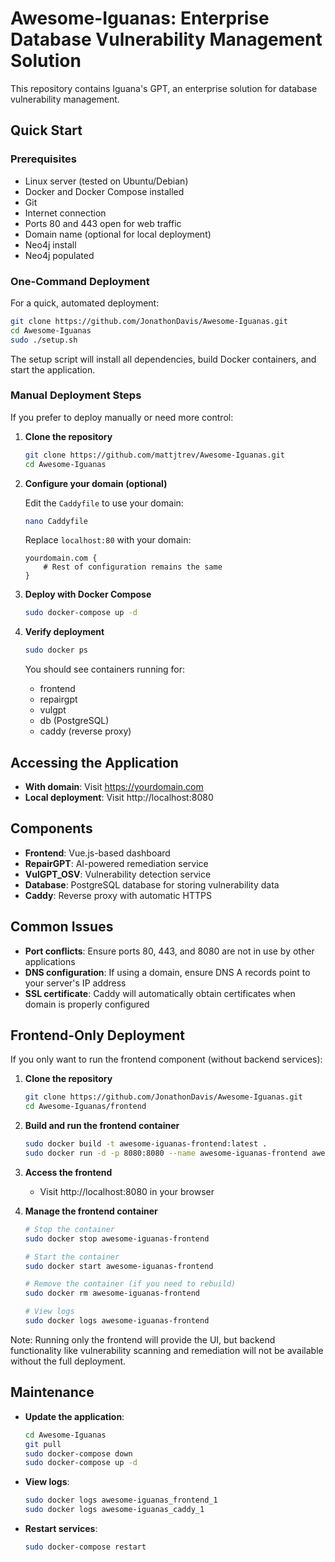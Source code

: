 # Awesome-Iguanas: Enterprise Database Vulnerability Management Solution

This repository contains Iguana's GPT, an enterprise solution for database vulnerability management.

## Quick Start

### Prerequisites
- Linux server (tested on Ubuntu/Debian)
- Docker and Docker Compose installed
- Git
- Internet connection
- Ports 80 and 443 open for web traffic
- Domain name (optional for local deployment)
- Neo4j install 
- Neo4j populated  
### One-Command Deployment

For a quick, automated deployment:

```bash
git clone https://github.com/JonathonDavis/Awesome-Iguanas.git
cd Awesome-Iguanas
sudo ./setup.sh
```

The setup script will install all dependencies, build Docker containers, and start the application.

### Manual Deployment Steps

If you prefer to deploy manually or need more control:

1. **Clone the repository**
   ```bash
   git clone https://github.com/mattjtrev/Awesome-Iguanas.git
   cd Awesome-Iguanas
   ```

2. **Configure your domain (optional)**
   
   Edit the `Caddyfile` to use your domain:
   ```bash
   nano Caddyfile
   ```
   
   Replace `localhost:80` with your domain:
   ```
   yourdomain.com {
       # Rest of configuration remains the same
   }
   ```

3. **Deploy with Docker Compose**
   ```bash
   sudo docker-compose up -d
   ```

4. **Verify deployment**
   ```bash
   sudo docker ps
   ```
   
   You should see containers running for:
   - frontend
   - repairgpt
   - vulgpt
   - db (PostgreSQL)
   - caddy (reverse proxy)

## Accessing the Application

- **With domain**: Visit https://yourdomain.com
- **Local deployment**: Visit http://localhost:8080

## Components

- **Frontend**: Vue.js-based dashboard
- **RepairGPT**: AI-powered remediation service
- **VulGPT_OSV**: Vulnerability detection service
- **Database**: PostgreSQL database for storing vulnerability data
- **Caddy**: Reverse proxy with automatic HTTPS

## Common Issues

- **Port conflicts**: Ensure ports 80, 443, and 8080 are not in use by other applications
- **DNS configuration**: If using a domain, ensure DNS A records point to your server's IP address
- **SSL certificate**: Caddy will automatically obtain certificates when domain is properly configured

## Frontend-Only Deployment

If you only want to run the frontend component (without backend services):

1. **Clone the repository**
   ```bash
   git clone https://github.com/JonathonDavis/Awesome-Iguanas.git
   cd Awesome-Iguanas/frontend
   ```

2. **Build and run the frontend container**
   ```bash
   sudo docker build -t awesome-iguanas-frontend:latest .
   sudo docker run -d -p 8080:8080 --name awesome-iguanas-frontend awesome-iguanas-frontend
   ```

3. **Access the frontend**
   - Visit http://localhost:8080 in your browser

4. **Manage the frontend container**
   ```bash
   # Stop the container
   sudo docker stop awesome-iguanas-frontend
   
   # Start the container
   sudo docker start awesome-iguanas-frontend
   
   # Remove the container (if you need to rebuild)
   sudo docker rm awesome-iguanas-frontend
   
   # View logs
   sudo docker logs awesome-iguanas-frontend
   ```

Note: Running only the frontend will provide the UI, but backend functionality like vulnerability scanning and remediation will not be available without the full deployment.

## Maintenance

- **Update the application**:
  ```bash
  cd Awesome-Iguanas
  git pull
  sudo docker-compose down
  sudo docker-compose up -d
  ```

- **View logs**:
  ```bash
  sudo docker logs awesome-iguanas_frontend_1
  sudo docker logs awesome-iguanas_caddy_1
  ```

- **Restart services**:
  ```bash
  sudo docker-compose restart
  ```
